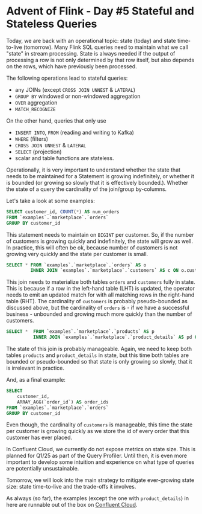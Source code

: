 # Advent of Flink - Day #5 Stateful and Stateless Queries

Today, we are back with an operational topic: state (today) and state time-to-live (tomorrow). Many Flink SQL queries 
need to maintain what we call "state" in stream processing. State is always needed if the output of processing a row is 
not only determined by that row itself, but also depends on the rows, which have previously been processed.

The following operations lead to stateful queries: 
* any JOINs (except `CROSS JOIN UNNEST` & `LATERAL`)
* `GROUP BY` windowed or non-windowed aggregation
* `OVER` aggregation
* `MATCH_RECOGNIZE`

On the other hand, queries that only use
* `INSERT INTO`, `FROM` (reading and writing to Kafka)
* `WHERE` (filters)
* `CROSS JOIN UNNEST` & `LATERAL`
* `SELECT` (projection)
*  scalar and table functions
are stateless.

Operationally, it is very important to understand whether the state that needs to be maintained for a Statement is 
growing indefinitely, or whether it is bounded (or growing so slowly that it is effectively bounded.). Whether the 
state of a query the cardinality of the join/group by-columns.

Let's take a look at some examples:

```sql
SELECT customer_id, COUNT(*) AS num_orders 
FROM `examples`.`marketplace`.`orders`
GROUP BY customer_id
```
This statement needs to maintain on `BIGINT` per customer. So, if the number of customers is growing quickly and 
indefinitely, the state will grow as well. In practice, this will often be ok, because number of customers is not 
growing very quickly and the state per customer is small.

```sql
SELECT * FROM `examples`.`marketplace`.`orders` AS o
         INNER JOIN `examples`.`marketplace`.`customers` AS c ON o.customer_id = c.customer_id
```
This join needs to materialize both tables `orders` and `customers` fully in state. This is because if a row in the 
left-hand table (LHT) is updated, the operator needs to emit an updated match for with all matching rows in the 
right-hand table (RHT). The cardinality of `customers` is probably pseudo-bounded as discussed above, but the 
cardinality of `orders` is - if we have a successful business - unbounded and growing much more quickly than the number 
of customers.

```sql
SELECT *  FROM `examples`.`marketplace`.`products` AS p
          INNER JOIN `examples`.`marketplace`.`product_details` AS pd ON pd.product_id = p.product_id
```
The state of this join is probably manageable. Again, we need to keep both tables `products` and `product_details` in 
state, but this time both tables are bounded or pseudo-bounded so that state is only growing so slowly, that it is 
irrelevant in practice.

And, as a final example: 

```sql 
SELECT 
    customer_id,
    ARRAY_AGG(`order_id`) AS order_ids
FROM `examples`.`marketplace`.`orders`
GROUP BY customer_id
```
Even though, the cardinality of `customers` is manageable, this time the state per customer is growing quickly as we 
store the id of every order that this customer has ever placed.

In Confluent Cloud, we currently do not expose metrics on state size. This is planned for Q1/25 as part of the Query 
Profiler. Until then, it is even more important to develop some intuition and experience on what type of queries are 
potentially unsustainable.

Tomorrow, we will look into the main strategy to mitigate ever-growing state size: state time-to-live and the trade-offs
it involves.

As always (so far), the examples (except the one with `product_details`) in here are runnable out of the box on 
[Confluent Cloud](https://confluent.cloud).

